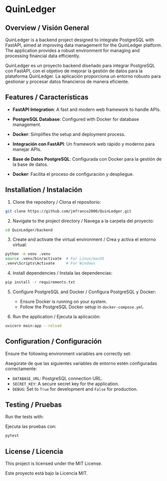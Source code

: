 
# QuinLedger

## Overview / Visión General

QuinLedger is a backend project designed to integrate PostgreSQL with FastAPI, aimed at improving data management for the QuinLedger platform. The application provides a robust environment for managing and processing financial data efficiently.

QuinLedger es un proyecto backend diseñado para integrar PostgreSQL con FastAPI, con el objetivo de mejorar la gestión de datos para la plataforma QuinLedger. La aplicación proporciona un entorno robusto para gestionar y procesar datos financieros de manera eficiente.

## Features / Características

- **FastAPI Integration**: A fast and modern web framework to handle APIs.
- **PostgreSQL Database**: Configured with Docker for database management.
- **Docker**: Simplifies the setup and deployment process.

- **Integración con FastAPI**: Un framework web rápido y moderno para manejar APIs.
- **Base de Datos PostgreSQL**: Configurada con Docker para la gestión de la base de datos.
- **Docker**: Facilita el proceso de configuración y despliegue.

## Installation / Instalación

1. Clone the repository / Clona el repositorio:

```bash
git clone https://github.com/jmfranco2000/QuinLedger.git
```

2. Navigate to the project directory / Navega a la carpeta del proyecto:

```bash
cd QuinLedger/backend
```

3. Create and activate the virtual environment / Crea y activa el entorno virtual:

```bash
python -m venv .venv
source .venv/bin/activate  # For Linux/macOS
.venv\Scripts\Activate     # For Windows
```

4. Install dependencies / Instala las dependencias:

```bash
pip install -r requirements.txt
```

5. Configure PostgreSQL and Docker / Configura PostgreSQL y Docker:
   - Ensure Docker is running on your system.
   - Follow the PostgreSQL Docker setup in `docker-compose.yml`.

6. Run the application / Ejecuta la aplicación:

```bash
uvicorn main:app --reload
```

## Configuration / Configuración

Ensure the following environment variables are correctly set:

Asegúrate de que las siguientes variables de entorno estén configuradas correctamente:

- `DATABASE_URL`: PostgreSQL connection URL.
- `SECRET_KEY`: A secure secret key for the application.
- `DEBUG`: Set to `True` for development and `False` for production.

## Testing / Pruebas

Run the tests with:

Ejecuta las pruebas con:

```bash
pytest
```

## License / Licencia

This project is licensed under the MIT License.

Este proyecto está bajo la Licencia MIT.
